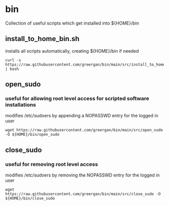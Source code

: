 # bin
Collection of useful scripts which get installed into ${HOME}/bin

## install_to_home_bin.sh
installs all scripts automatically, creating ${HOME}/bin if needed

```
curl -s https://raw.githubusercontent.com/greergan/bin/main/src/install_to_home_bin.sh | bash
```

## open_sudo
### useful for allowing root level access for scripted software installations
modifies /etc/sudoers by appending a NOPASSWD entry for the logged in user
```
wget https://raw.githubusercontent.com/greergan/bin/main/src/open_sudo -O ${HOME}/bin/open_sudo
```

## close_sudo
### useful for removing root level access
modifies /etc/sudoers by removing the  NOPASSWD entry for the logged in user
```
wget https://raw.githubusercontent.com/greergan/bin/main/src/close_sudo -O ${HOME}/bin/close_sudo
```
